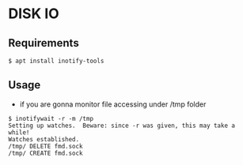 # DISK IO

## Requirements

```
$ apt install inotify-tools
```

## Usage

- if you are gonna monitor file accessing under /tmp folder

```
$ inotifywait -r -m /tmp
Setting up watches.  Beware: since -r was given, this may take a while!
Watches established.
/tmp/ DELETE fmd.sock
/tmp/ CREATE fmd.sock
```


